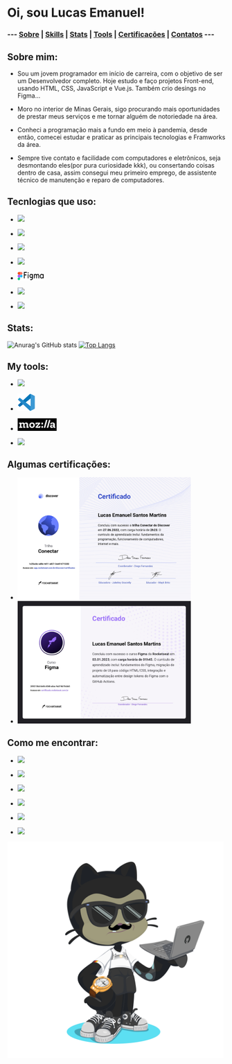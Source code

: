 # Oi, sou Lucas Emanuel!
<!--
**LucasE616/Lucase616** is a ✨ _special_ ✨ repository because its `README.md` (this file) appears on your GitHub profile.

Here are some ideas to get you started:

- 🔭 I’m currently working on ...
- 🌱 I’m currently learning ...
- 👯 I’m looking to collaborate on ...
- 🤔 I’m looking for help with ...
- 💬 Ask me about ...
- 📫 How to reach me: ...
- 😄 Pronouns: ...
- ⚡ Fun fact: ...
-->

### --- <a href="##sobre-mim">Sobre</a> | <a href="#tecnlogias-que-uso">Skills</a> | <a href="#stats">Stats</a> | <a href="#my-tools">Tools</a> | <a href="#algumas-certificações">Certificações</a> | <a href="#como-me-encontrar">Contatos</a> ---

## Sobre mim:
- Sou um jovem programador em início de carreira, com o objetivo de ser um Desenvolvedor completo. Hoje estudo e faço projetos Front-end, usando HTML, CSS, JavaScript e Vue.js. Também crio desings no Figma...

- Moro no interior de Minas Gerais, sigo procurando mais oportunidades de prestar meus serviços e me tornar alguém de notoriedade na área.

- Conheci a programação mais a fundo em meio à pandemia, desde então, comecei estudar e praticar as principais tecnologias e Framworks da área.

- Sempre tive contato e facilidade com computadores e eletrônicos, seja desmontando eles(por pura curiosidade kkk), ou consertando coisas dentro de casa, assim consegui meu primeiro emprego, de assistente técnico de manutenção e reparo de computadores.

## Tecnlogias que uso:
  - <a href="https://developer.mozilla.org/pt-BR/docs/Web/HTML" target="_blank"> <img src="https://img.shields.io/badge/HTML-239120?style=for-the-badge&logo=html5&logoColor=white"> </a>

  - <a href="https://developer.mozilla.org/pt-BR/docs/Web/CSS" target="_blank"> <img src="https://img.shields.io/badge/CSS-239120?&style=for-the-badge&logo=css3&logoColor=white"> </a>

  - <a href="https://developer.mozilla.org/pt-BR/docs/Web/JAVASCRIPT" target="_blank"> <img src="https://img.shields.io/badge/JavaScript-F7DF1E?style=for-the-badge&logo=javascript&logoColor=black"> </a>

  - <a href="https://vuejs.org/" target="_blank"> <img src="https://img.shields.io/badge/Vue.js-35495E?style=for-the-badge&logo=vue.js&logoColor=4FC08D"> </a>

  - <a href="https://www.figma.com/" target="_blank"> <img src="./technology/figma.svg" width="60px"> </a>

  - <a href="https://nodejs.org/en" target="_blank"> <img src="https://img.shields.io/badge/Node.js-43853D?style=for-the-badge&logo=node.js&logoColor=white"> </a>

  - <a href="https://git-scm.com/" target="_blank"> <img src="https://img.shields.io/badge/Git-E34F26?style=for-the-badge&logo=git&logoColor=white"> </a>

## Stats:
![Anurag's GitHub stats](https://github-readme-stats.vercel.app/api?username=Lucase616&show_icons=true&theme=transparent) [![Top Langs](https://github-readme-stats.vercel.app/api/top-langs/?username=Lucase616&layout=compact)](https://github.com/USERNAME/github-readme-stats)

## My tools:
  - <a href="https://www.linux.org/"> <img src="https://img.shields.io/badge/Linux-E34F26?style=for-the-badge&logo=linux&logoColor=black"> </a>

  - <a href="https://code.visualstudio.com/"> <img src="./technology/vsc.svg" width="40px"> </a>

  - <a href="https://developer.mozilla.org/pt-BR/"> <img src="./technology/mozilla.svg" width="90px"> </a>

  - <a href="http://youtube.com/"> <img src="https://img.shields.io/badge/YouTube-FF0000?style=for-the-badge&logo=youtube&logoColor=white"> </a>

## Algumas certificações:
  - <img src="./technology/cert-dev.jpg" width="400px">

  - <img src="./technology/cert-figma.jpg" width="400px">

## Como me encontrar:
  - <a href="https://wa.me/5538998130581" target="_blank"> <img src="https://img.shields.io/badge/WhatsApp-25D366?style=for-the-badge&logo=whatsapp&logoColor=white"> </a>

  - <a href="https://www.linkedin.com/in/lucas-emanuel-santos-martins-105304242/" target="_blank"> <img src="https://img.shields.io/badge/LinkedIn-0077B5?style=for-the-badge&logo=linkedin&logoColor=white"> </a>

  - <a href="https://github.com/LucasE616" target="_blank"> <img src="https://img.shields.io/badge/GitHub-100000?style=for-the-badge&logo=github&logoColor=white"> </a>

  - <a href="mailto:lucase616@gmail.com" target="_blank"> <img src="https://img.shields.io/badge/Gmail-D14836?style=for-the-badge&logo=gmail&logoColor=white"> </a>

  - <a href="https://www.instagram.com/lucase616/" target="_blank"> <img src="https://img.shields.io/badge/Instagram-E4405F?style=for-the-badge&logo=instagram&logoColor=white"> </a>

  - <a href="https://dev.to/lucase616" target="_blank"> <img src="https://img.shields.io/badge/dev.to-0A0A0A?style=for-the-badge&logo=dev.to&logoColor=white"> </a>


  <img src="./technology/octocat.png" width="500px">
